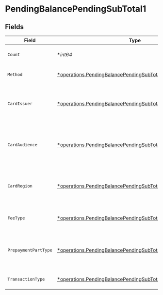 # PendingBalancePendingSubTotal1


## Fields

| Field                                                                                                                                       | Type                                                                                                                                        | Required                                                                                                                                    | Description                                                                                                                                 | Example                                                                                                                                     |
| ------------------------------------------------------------------------------------------------------------------------------------------- | ------------------------------------------------------------------------------------------------------------------------------------------- | ------------------------------------------------------------------------------------------------------------------------------------------- | ------------------------------------------------------------------------------------------------------------------------------------------- | ------------------------------------------------------------------------------------------------------------------------------------------- |
| `Count`                                                                                                                                     | **int64*                                                                                                                                    | :heavy_minus_sign:                                                                                                                          | Number of transactions of this type                                                                                                         | 50                                                                                                                                          |
| `Method`                                                                                                                                    | [*operations.PendingBalancePendingSubTotalMethod1](../../models/operations/pendingbalancependingsubtotalmethod1.md)                         | :heavy_minus_sign:                                                                                                                          | Payment type of the transactions                                                                                                            | creditcard                                                                                                                                  |
| `CardIssuer`                                                                                                                                | [*operations.PendingBalancePendingSubTotalCardIssuer1](../../models/operations/pendingbalancependingsubtotalcardissuer1.md)                 | :heavy_minus_sign:                                                                                                                          | In case of payments transactions with card, the card issuer will be available                                                               | amex                                                                                                                                        |
| `CardAudience`                                                                                                                              | [*operations.PendingBalancePendingSubTotalCardAudience1](../../models/operations/pendingbalancependingsubtotalcardaudience1.md)             | :heavy_minus_sign:                                                                                                                          | In case of payments trnsactions with card, the card audience will be available.                                                             | other                                                                                                                                       |
| `CardRegion`                                                                                                                                | [*operations.PendingBalancePendingSubTotalCardRegion1](../../models/operations/pendingbalancependingsubtotalcardregion1.md)                 | :heavy_minus_sign:                                                                                                                          | In case of payments transactions with card, the card region will be available.                                                              | domestic                                                                                                                                    |
| `FeeType`                                                                                                                                   | [*operations.PendingBalancePendingSubTotalFeeType1](../../models/operations/pendingbalancependingsubtotalfeetype1.md)                       | :heavy_minus_sign:                                                                                                                          | Present when the transaction represents a fee.                                                                                              | payment-fee                                                                                                                                 |
| `PrepaymentPartType`                                                                                                                        | [*operations.PendingBalancePendingSubTotalPrepaymentPartType1](../../models/operations/pendingbalancependingsubtotalprepaymentparttype1.md) | :heavy_minus_sign:                                                                                                                          | Prepayment part: fee itself, reimbursement, discount, VAT or rounding compensation.                                                         | fee                                                                                                                                         |
| `TransactionType`                                                                                                                           | [*operations.PendingBalancePendingSubTotalTransactionType1](../../models/operations/pendingbalancependingsubtotaltransactiontype1.md)       | :heavy_minus_sign:                                                                                                                          | Represents the transaction type                                                                                                             | payment                                                                                                                                     |